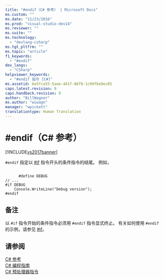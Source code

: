 ```yaml
---
title: "#endif（C# 参考） | Microsoft Docs"
ms.custom: ""
ms.date: "11/23/2016"
ms.prod: "visual-studio-dev14"
ms.reviewer: ""
ms.suite: ""
ms.technology: 
  - "devlang-csharp"
ms.tgt_pltfrm: ""
ms.topic: "article"
f1_keywords: 
  - "#endif"
dev_langs: 
  - "CSharp"
helpviewer_keywords: 
  - "#endif 指令 [C#]"
ms.assetid: 6a5fca55-5aee-441f-86f6-1c99fbe9ec05
caps.latest.revision: 9
caps.handback.revision: 9
author: "BillWagner"
ms.author: "wiwagn"
manager: "wpickett"
translationtype: Human Translation
---
```

# #endif（C# 参考）
[!INCLUDE[vs2017banner](../../../csharp/includes/vs2017banner.md)]

`#endif` 指定以 [\#if](../../../csharp/language-reference/preprocessor-directives/preprocessor-if.md) 指令开头的条件指令的结尾。  例如，  
  
```  
  
      #define DEBUG  
// ...  
#if DEBUG  
    Console.WriteLine("Debug version");  
#endif  
```  
  
## 备注  
 以 `#if` 指令开始的条件指令必须用 `#endif` 指令显式终止。  有关如何使用 `#endif` 的示例，请参见 [\#if](../../../csharp/language-reference/preprocessor-directives/preprocessor-if.md)。  
  
## 请参阅  
 [C\# 参考](../../../csharp/language-reference/index.md)   
 [C\# 编程指南](../../../csharp/programming-guide/index.md)   
 [C\# 预处理器指令](../../../csharp/language-reference/preprocessor-directives/index.md)